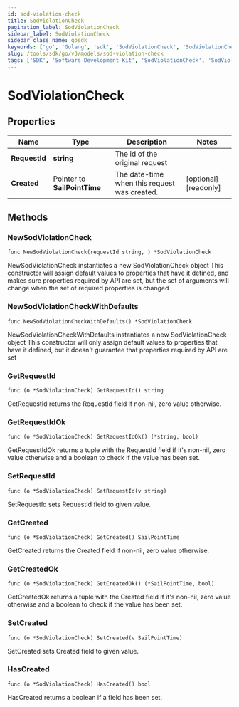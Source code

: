 ```yaml
---
id: sod-violation-check
title: SodViolationCheck
pagination_label: SodViolationCheck
sidebar_label: SodViolationCheck
sidebar_class_name: gosdk
keywords: ['go', 'Golang', 'sdk', 'SodViolationCheck', 'SodViolationCheck'] 
slug: /tools/sdk/go/v3/models/sod-violation-check
tags: ['SDK', 'Software Development Kit', 'SodViolationCheck', 'SodViolationCheck']
---
```


# SodViolationCheck

## Properties

Name | Type | Description | Notes
------------ | ------------- | ------------- | -------------
**RequestId** | **string** | The id of the original request | 
**Created** | Pointer to **SailPointTime** | The date-time when this request was created. | [optional] [readonly] 

## Methods

### NewSodViolationCheck

`func NewSodViolationCheck(requestId string, ) *SodViolationCheck`

NewSodViolationCheck instantiates a new SodViolationCheck object
This constructor will assign default values to properties that have it defined,
and makes sure properties required by API are set, but the set of arguments
will change when the set of required properties is changed

### NewSodViolationCheckWithDefaults

`func NewSodViolationCheckWithDefaults() *SodViolationCheck`

NewSodViolationCheckWithDefaults instantiates a new SodViolationCheck object
This constructor will only assign default values to properties that have it defined,
but it doesn't guarantee that properties required by API are set

### GetRequestId

`func (o *SodViolationCheck) GetRequestId() string`

GetRequestId returns the RequestId field if non-nil, zero value otherwise.

### GetRequestIdOk

`func (o *SodViolationCheck) GetRequestIdOk() (*string, bool)`

GetRequestIdOk returns a tuple with the RequestId field if it's non-nil, zero value otherwise
and a boolean to check if the value has been set.

### SetRequestId

`func (o *SodViolationCheck) SetRequestId(v string)`

SetRequestId sets RequestId field to given value.


### GetCreated

`func (o *SodViolationCheck) GetCreated() SailPointTime`

GetCreated returns the Created field if non-nil, zero value otherwise.

### GetCreatedOk

`func (o *SodViolationCheck) GetCreatedOk() (*SailPointTime, bool)`

GetCreatedOk returns a tuple with the Created field if it's non-nil, zero value otherwise
and a boolean to check if the value has been set.

### SetCreated

`func (o *SodViolationCheck) SetCreated(v SailPointTime)`

SetCreated sets Created field to given value.

### HasCreated

`func (o *SodViolationCheck) HasCreated() bool`

HasCreated returns a boolean if a field has been set.


